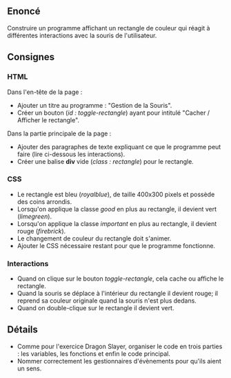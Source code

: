 ## Enoncé

Construire un programme affichant un rectangle de couleur qui réagit à différentes interactions avec la souris de l'utilisateur.

## Consignes

### HTML

Dans l'en-tête de la page :

* Ajouter un titre au programme : "Gestion de la Souris".
* Créer un bouton (*id : toggle-rectangle*) ayant pour intitulé "Cacher / Afficher le rectangle".

Dans la partie principale de la page :

* Ajouter des paragraphes de texte expliquant ce que le programme peut faire (lire ci-dessous les interactions).
* Créer une balise **div** vide (*class : rectangle*) pour le rectangle.

### CSS

* Le rectangle est bleu (*royalblue*), de taille 400x300 pixels et possède des coins arrondis.
* Lorsqu'on applique la classe *good* en plus au rectangle, il devient vert (*limegreen*).
* Lorsqu'on applique la classe *important* en plus au rectangle, il devient rouge (*firebrick*).
* Le changement de couleur du rectangle doit s'animer.
* Ajouter le CSS nécessaire restant pour que le programme fonctionne.

### Interactions

* Quand on clique sur le bouton *toggle-rectangle*, cela cache ou affiche le rectangle.
* Quand la souris se déplace à l'intérieur du rectangle il devient rouge; il reprend sa couleur originale quand la souris n'est plus dedans.
* Quand on double-clique sur le rectangle il devient vert.

## Détails

* Comme pour l'exercice Dragon Slayer, organiser le code en trois parties : les variables, les fonctions et enfin le code principal.
* Nommer correctement les gestionnaires d'évènements pour qu'ils aient un sens.